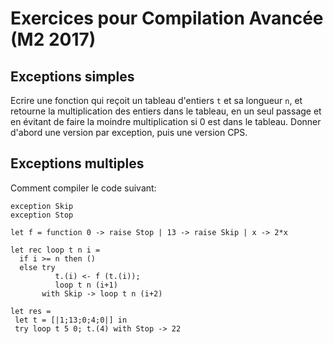 
# Exercices pour Compilation Avancée (M2 2017)

## Exceptions simples

Ecrire une fonction qui reçoit un tableau d'entiers `t` et sa longueur `n`,
et retourne la multiplication des entiers dans le tableau, en un seul passage
et en évitant de faire la moindre multiplication si 0 est dans le tableau.
Donner d'abord une version par exception, puis une version CPS.

## Exceptions multiples

Comment compiler le code suivant:

```
exception Skip
exception Stop

let f = function 0 -> raise Stop | 13 -> raise Skip | x -> 2*x

let rec loop t n i =
  if i >= n then ()
  else try
          t.(i) <- f (t.(i));
          loop t n (i+1)
       with Skip -> loop t n (i+2)

let res =
 let t = [|1;13;0;4;0|] in
 try loop t 5 0; t.(4) with Stop -> 22
```
